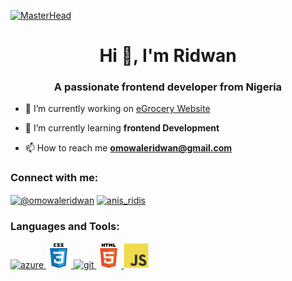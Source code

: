 [![MasterHead](https://c8.alamy.com/comp/2C6C6DJ/man-software-engineer-concept-with-design-optimization-responsive-and-developer-solutions-2C6C6DJ.jpg)](https://github.com/anisridis)

<h1 align="center">Hi 👋, I'm Ridwan</h1>
<h3 align="center">A passionate frontend developer from Nigeria</h3>

- 🔭 I’m currently working on [eGrocery Website](http://anisridis.github.io/Project08/)

- 🌱 I’m currently learning **frontend Development**

- 📫 How to reach me **omowaleridwan@gmail.com**

<h3 align="left">Connect with me:</h3>
<p align="left">
<a href="https://twitter.com/@omowaleridwan" target="blank"><img align="center" src="https://raw.githubusercontent.com/rahuldkjain/github-profile-readme-generator/master/src/images/icons/Social/twitter.svg" alt="@omowaleridwan" height="30" width="40" /></a>
<a href="https://instagram.com/anis_ridis" target="blank"><img align="center" src="https://raw.githubusercontent.com/rahuldkjain/github-profile-readme-generator/master/src/images/icons/Social/instagram.svg" alt="anis_ridis" height="30" width="40" /></a>
</p>

<h3 align="left">Languages and Tools:</h3>
<p align="left"> <a href="https://azure.microsoft.com/en-in/" target="_blank" rel="noreferrer"> <img src="https://www.vectorlogo.zone/logos/microsoft_azure/microsoft_azure-icon.svg" alt="azure" width="40" height="40"/> </a> <a href="https://www.w3schools.com/css/" target="_blank" rel="noreferrer"> <img src="https://raw.githubusercontent.com/devicons/devicon/master/icons/css3/css3-original-wordmark.svg" alt="css3" width="40" height="40"/> </a> <a href="https://git-scm.com/" target="_blank" rel="noreferrer"> <img src="https://www.vectorlogo.zone/logos/git-scm/git-scm-icon.svg" alt="git" width="40" height="40"/> </a> <a href="https://www.w3.org/html/" target="_blank" rel="noreferrer"> <img src="https://raw.githubusercontent.com/devicons/devicon/master/icons/html5/html5-original-wordmark.svg" alt="html5" width="40" height="40"/> </a> <a href="https://developer.mozilla.org/en-US/docs/Web/JavaScript" target="_blank" rel="noreferrer"> <img src="https://raw.githubusercontent.com/devicons/devicon/master/icons/javascript/javascript-original.svg" alt="javascript" width="40" height="40"/> </a> </p>
